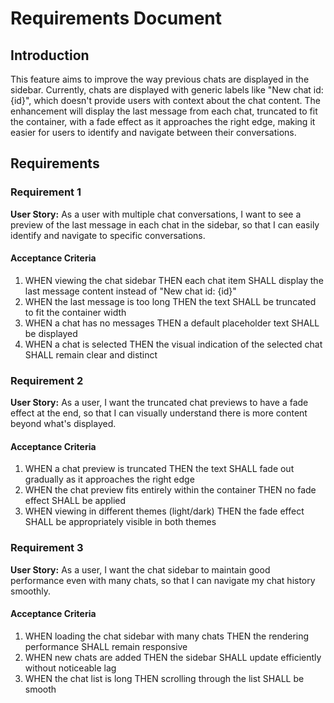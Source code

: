 # Requirements Document

## Introduction

This feature aims to improve the way previous chats are displayed in the sidebar. Currently, chats are displayed with generic labels like "New chat id: {id}", which doesn't provide users with context about the chat content. The enhancement will display the last message from each chat, truncated to fit the container, with a fade effect as it approaches the right edge, making it easier for users to identify and navigate between their conversations.

## Requirements

### Requirement 1

**User Story:** As a user with multiple chat conversations, I want to see a preview of the last message in each chat in the sidebar, so that I can easily identify and navigate to specific conversations.

#### Acceptance Criteria
1. WHEN viewing the chat sidebar THEN each chat item SHALL display the last message content instead of "New chat id: {id}"
2. WHEN the last message is too long THEN the text SHALL be truncated to fit the container width
3. WHEN a chat has no messages THEN a default placeholder text SHALL be displayed
4. WHEN a chat is selected THEN the visual indication of the selected chat SHALL remain clear and distinct

### Requirement 2

**User Story:** As a user, I want the truncated chat previews to have a fade effect at the end, so that I can visually understand there is more content beyond what's displayed.

#### Acceptance Criteria
1. WHEN a chat preview is truncated THEN the text SHALL fade out gradually as it approaches the right edge
2. WHEN the chat preview fits entirely within the container THEN no fade effect SHALL be applied
3. WHEN viewing in different themes (light/dark) THEN the fade effect SHALL be appropriately visible in both themes

### Requirement 3

**User Story:** As a user, I want the chat sidebar to maintain good performance even with many chats, so that I can navigate my chat history smoothly.

#### Acceptance Criteria
1. WHEN loading the chat sidebar with many chats THEN the rendering performance SHALL remain responsive
2. WHEN new chats are added THEN the sidebar SHALL update efficiently without noticeable lag
3. WHEN the chat list is long THEN scrolling through the list SHALL be smooth